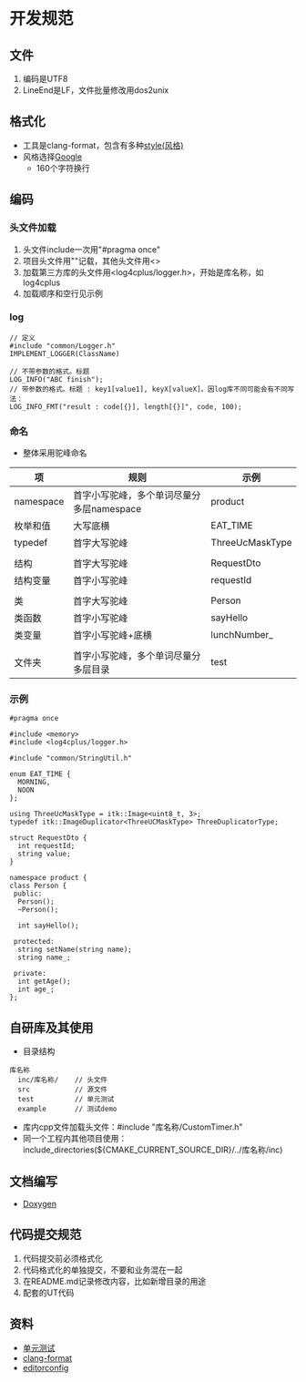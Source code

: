 # 开发规范
## 文件
1. 编码是UTF8
1. LineEnd是LF，文件批量修改用dos2unix

## 格式化
* 工具是clang-format，包含有多种[style(风格)](https://blog.csdn.net/booksyhay/article/details/121115665)
* 风格选择[Google](https://zh-google-styleguide.readthedocs.io/en/latest/google-cpp-styleguide/contents/)
  * 160个字符换行

## 编码
### 头文件加载
1. 头文件include一次用"#pragma once"
1. 项目头文件用""记载，其他头文件用<>
1. 加载第三方库的头文件用<log4cplus/logger.h>，开始是库名称，如log4cplus
1. 加载顺序和空行见示例

### log
```
// 定义
#include "common/Logger.h"
IMPLEMENT_LOGGER(ClassName)

// 不带参数的格式。标题
LOG_INFO("ABC finish");
// 带参数的格式。标题 : key1[value1], keyX[valueX]。因log库不同可能会有不同写法：
LOG_INFO_FMT("result : code[{}], length[{}]", code, 100);
```

### 命名
* 整体采用驼峰命名

| 项 | 规则 | 示例 |
| - | - | - |
| namespace | 首字小写驼峰，多个单词尽量分多层namespace | product |
| 枚举和值 | 大写底横 | EAT_TIME |
| typedef | 首字大写驼峰 | ThreeUcMaskType |
|  |  |  |
| 结构 | 首字大写驼峰 | RequestDto |
| 结构变量 | 首字小写驼峰 | requestId |
|  |  |  |
| 类 | 首字大写驼峰 | Person |
| 类函数 | 首字小写驼峰 | sayHello |
| 类变量 | 首字小写驼峰+底横 | lunchNumber_ |
|  |  |  |
| 文件夹 | 首字小写驼峰，多个单词尽量分多层目录 | test |

### 示例
```
#pragma once

#include <memory>
#include <log4cplus/logger.h>

#include "common/StringUtil.h"

enum EAT_TIME {
  MORNING,
  NOON
};

using ThreeUcMaskType = itk::Image<uint8_t, 3>;
typedef itk::ImageDuplicator<ThreeUCMaskType> ThreeDuplicatorType;

struct RequestDto {
  int requestId;
  string value;
}

namespace product {
class Person {
 public:
  Person();
  ~Person();

  int sayHello();

 protected:
  string setName(string name);
  string name_;

 private:
  int getAge();
  int age_;
};
```

## 自研库及其使用
* 目录结构

```
库名称
  inc/库名称/    // 头文件
  src           // 源文件
  test          // 单元测试
  example       // 测试demo
```

* 库内cpp文件加载头文件：#include "库名称/CustomTimer.h"
* 同一个工程内其他项目使用：include_directories(${CMAKE_CURRENT_SOURCE_DIR}/../库名称/inc)

## 文档编写
* [Doxygen](/third/doxygen)

## 代码提交规范
1. 代码提交前必须格式化
1. 代码格式化的单独提交，不要和业务混在一起
1. 在README.md记录修改内容，比如新增目录的用途
1. 配套的UT代码

## 资料
* [单元测试](../dev/ut)
* [clang-format](../third/clang-format)
* [editorconfig](https://juejin.im/post/5b9cba4c6fb9a05cf67a79a4)
